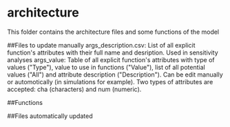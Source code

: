 # architecture
This folder contains the architecture files and some functions of the model

##Files to update manually
args_description.csv: 
	List of all explicit function's attributes with their full name and desription. Used in sensitivity analyses
args_value: 
	Table of all explicit function's attributes with type of values ("Type"), value to use in functions ("Value"), list of all potential values ("All") and attribute description ("Description"). 
	Can be edit manually or automotically (in simulations for example).
	Two types of attributes are accepted: cha (characters) and num (numeric).

##Functions

##Files automatically updated